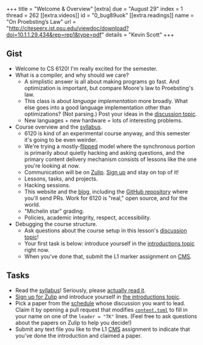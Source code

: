 +++
title = "Welcome & Overview"
[extra]
due = "August 29"
index = 1
thread = 262
[[extra.videos]]
id = "0_bug89uok"
[[extra.readings]]
name = "On Proebsting’s Law"
url = "http://citeseerx.ist.psu.edu/viewdoc/download?doi=10.1.1.29.434&rep=rep1&type=pdf"
details = "Kevin Scott"
+++

## Gist

* Welcome to CS 6120! I'm really excited for the semester.
* What is a compiler, and why should we care?
    * A simplistic answer is all about making programs go fast. And optimization is important, but compare Moore's law to Proebsting's law.
    * This class is about *language implementation* more broadly. What else goes into a good language implementation other than optimizations? (Not parsing.) Post your ideas in the [discussion topic][topic].
    * New languages + new hardware = lots of interesting problems.
* Course overview and the [syllabus][].
    * 6120 is kind of an experimental course anyway, and this semester it's going to be even weirder.
    * We're trying a mostly-[flipped][] model where the synchronous portion is primarily about quietly hacking and asking questions, and the primary content delivery mechanism consists of lessons like the one you're looking at now.
    * Communication will be on [Zulip][]. [Sign up][zulip-signup] and stay on top of it!
    * Lessons, tasks, and projects.
    * Hacking sessions.
    * This website and the [blog][], including the [GitHub repository][gh] where you'll send PRs. Work for 6120 is "real," open source, and for the world.
    * "Michelin star" grading.
    * Policies, academic integrity, respect, accessibility.
* Debugging the course structure.
    * Ask questions about the course setup in this lesson's [discussion topic][topic]!
    * Your first task is below: introduce yourself in the [introductions topic][intro] right now.
    * When you've done that, submit the L1 marker assignment on [CMS][].

## Tasks

* Read the [syllabus][]! Seriously, please [actually read it][s].
* [Sign up for Zulip][zulip-signup] and introduce yourself in [the introductions topic][intro].
* Pick a paper from the [schedule][] whose discussion you want to lead.
  Claim it by opening a pull request that modifies [`content.toml`][cont-gh] to fill in your name on one of the `leader = "TK"` lines.
  (Feel free to ask questions about the papers on Zulip to help you decide!)
* Submit any text file you like to the L1 [CMS][] assignment to indicate that you've done the introduction and claimed a paper.

[s]: https://www.cameo.com/v/5f2b392a0299b100202e624a
[intro]: https://cs6120.zulipchat.com/#narrow/stream/254729-general/topic/introductions.2023
[flipped]: https://en.wikipedia.org/wiki/Flipped_classroom
[zulip-signup]: https://www.cs.cornell.edu/courses/cs6120/2023fa/private/zulip.html
[syllabus]: @/syllabus.md
[zulip]: https://cs6120.zulipchat.com
[blog]: @/blog/_index.md
[gh]: https://github.com/sampsyo/cs6120
[topic]: https://github.com/sampsyo/cs6120/discussions/262
[cms]: https://cmsx.cs.cornell.edu/
[schedule]: @/schedule.md
[cont-gh]: https://github.com/sampsyo/cs6120/blob/2023fa/data/content.toml
